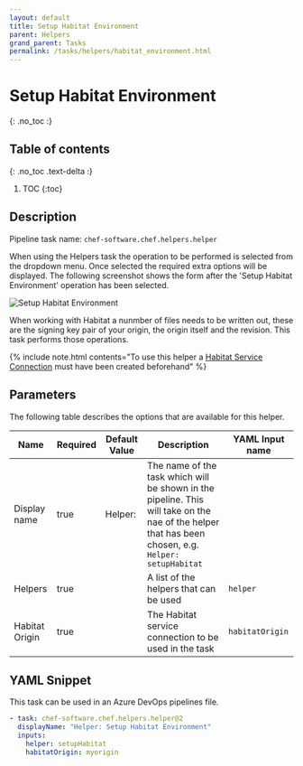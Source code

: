 ```yaml
---
layout: default
title: Setup Habitat Environment
parent: Helpers
grand_parent: Tasks
permalink: /tasks/helpers/habitat_environment.html
---
```


# Setup Habitat Environment
{: .no_toc :}

## Table of contents
{: .no_toc .text-delta :}

1. TOC
{:toc}

## Description

Pipeline task name: `chef-software.chef.helpers.helper`

When using the Helpers task the operation to be performed is selected from the dropdown menu. Once selected the required extra options will be displayed. The following screenshot shows the form after the 'Setup Habitat Environment' operation has been selected.

![Setup Habitat Environment](../images/helper_habitat_environment.png)

When working with Habitat a nunmber of files needs to be written out, these are the signing key pair of your origin, the origin itself and the revision. This task performs those operations.

{% include note.html contents="To use this helper a [Habitat Service Connection](/service_connections/habitat.html) must have been created beforehand" %}

## Parameters

The following table describes the options that are available for this helper.

| Name | Required | Default Value | Description | YAML Input name |
|---|---|---|---|---|
| Display name | true | Helper: | The name of the task which will be shown in the pipeline. This will take on the nae of the helper that has been chosen, e.g. `Helper: setupHabitat` | |
| Helpers | true | | A list of the helpers that can be used | `helper` |
| Habitat Origin | true |  | The Habitat service connection to be used in the task | `habitatOrigin` |


## YAML Snippet

This task can be used in an Azure DevOps pipelines file.

```yaml
- task: chef-software.chef.helpers.helper@2
  displayName: "Helper: Setup Habitat Environment"
  inputs:
    helper: setupHabitat
    habitatOrigin: myorigin
```

